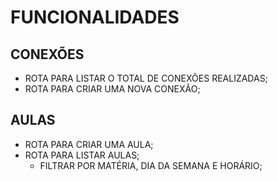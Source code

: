 # FUNCIONALIDADES

## CONEXÕES

- ROTA PARA LISTAR O TOTAL DE CONEXÕES REALIZADAS;
- ROTA PARA CRIAR UMA NOVA CONEXÃO;

## AULAS

- ROTA PARA CRIAR UMA AULA;
- ROTA PARA LISTAR AULAS;
    - FILTRAR POR MATÉRIA, DIA DA SEMANA E HORÁRIO;